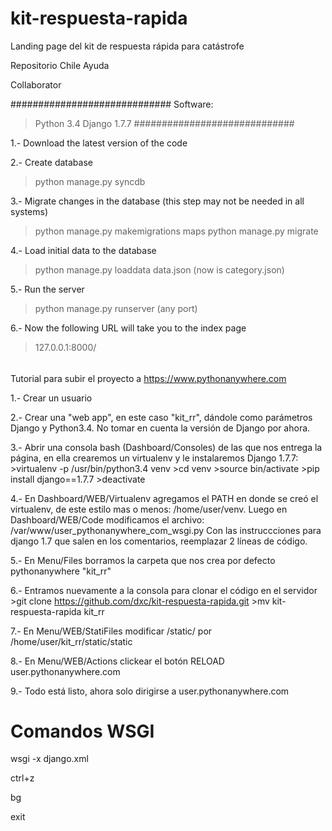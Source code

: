 # kit-respuesta-rapida
Landing page del kit de respuesta rápida para catástrofe

Repositorio Chile Ayuda

Collaborator

#############################
Software:
   >Python 3.4
   >Django 1.7.7
#############################


1.- Download the latest version of the code

2.- Create database
   > python manage.py syncdb

3.- Migrate changes in the database (this step may not be needed in all systems)
   > python manage.py makemigrations maps
   > python manage.py migrate

4.- Load initial data to the database
   > python manage.py loaddata data.json (now is category.json)

5.- Run the server
   > python manage.py runserver (any port)

6.- Now the following URL will take you to the index page
   > 127.0.0.1:8000/



######
Tutorial para subir el proyecto a https://www.pythonanywhere.com

1.- Crear un usuario

2.- Crear una "web app", en este caso "kit_rr", dándole como parámetros Django y Python3.4. No tomar en cuenta la versión de Django por ahora.

3.- Abrir una consola bash (Dashboard/Consoles) de las que nos entrega la página, en ella crearemos un virtualenv y le instalaremos Django 1.7.7:
    >virtualenv -p /usr/bin/python3.4 venv
    >cd venv
    >source bin/activate
    >pip install django==1.7.7
    >deactivate

4.- En Dashboard/WEB/Virtualenv agregamos el PATH en donde se creó el virtualenv, de este estilo mas o menos: /home/user/venv. Luego en Dashboard/WEB/Code modificamos el archivo: /var/www/user_pythonanywhere_com_wsgi.py
Con las instruccciones para django 1.7 que salen en los comentarios, reemplazar 2 líneas de código.

5.- En Menu/Files borramos la carpeta que nos crea por defecto pythonanywhere "kit_rr"

6.- Entramos nuevamente a la consola para clonar el código en el servidor
    >git clone https://github.com/dxc/kit-respuesta-rapida.git
    >mv kit-respuesta-rapida kit_rr

7.- En Menu/WEB/StatiFiles modificar /static/ por /home/user/kit_rr/static/static

8.- En Menu/WEB/Actions clickear el botón RELOAD user.pythonanywhere.com

9.- Todo está listo, ahora solo dirigirse a user.pythonanywhere.com



# Comandos WSGI

wsgi -x django.xml

ctrl+z

bg

exit
